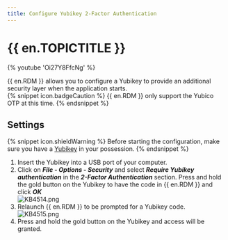 ```yaml
---
title: Configure Yubikey 2-Factor Authentication
---
```

# {{ en.TOPICTITLE }}
{% youtube 'Oi27Y8FfcNg' %}  

{{ en.RDM }} allows you to configure a Yubikey to provide an additional security layer when the application starts.  
{% snippet icon.badgeCaution %}
{{ en.RDM }} only support the Yubico OTP at this time.
{% endsnippet %}  

## Settings  
{% snippet icon.shieldWarning %}
Before starting the configuration, make sure you have a [Yubikey](https://www.yubico.com/) in your possession.
{% endsnippet %}  

1. Insert the Yubikey into a USB port of your computer.
1. Click on ***File - Options - Security*** and select ***Require Yubikey authentication*** in the ***2-Factor Authentication*** section. Press and hold the gold button on the Yubikey to have the code in {{ en.RDM }} and click ***OK***  
![KB4514.png](/img/en/kb/KB4514.png)
1. Relaunch {{ en.RDM }} to be prompted for a Yubikey code.  
![KB4515.png](/img/en/kb/KB4515.png)
1. Press and hold the gold button on the Yubikey and access will be granted.
